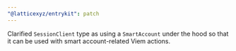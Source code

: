 ```yaml
---
"@latticexyz/entrykit": patch
---
```


Clarified `SessionClient` type as using a `SmartAccount` under the hood so that it can be used with smart account-related Viem actions.

